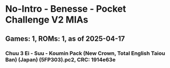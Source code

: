 # No-Intro - Benesse - Pocket Challenge V2 MIAs
## Games: 1, ROMs: 1, as of 2025-04-17

### Chuu 3 Ei - Suu - Koumin Pack (New Crown, Total English Taiou Ban) (Japan) (5FP303).pc2, CRC: 1914e63e
